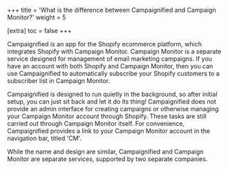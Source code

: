 +++
title = 'What is the difference between Campaignified and Campaign Monitor?'
weight = 5

[extra]
toc = false
+++

Campaignified is an app for the Shopify ecommerce platform, which integrates
Shopify with Campaign Monitor. Campaign Monitor is a separate service designed
for management of email marketing campaigns. If you have an account with both
Shopify and Campaign Monitor, then you can use Campaignified to automatically
subscribe your Shopify customers to a subscriber list in Campaign Monitor.

Campaignified is designed to run quietly in the background, so after initial
setup, you can just sit back and let it do its thing! Campaignified does not
provide an admin interface for creating campaigns or otherwise managing your
Campaign Monitor account through Shopify. These tasks are still carried out
through Campaign Monitor itself. For convenience, Campaignified provides a link
to your Campaign Monitor account in the navigation bar, titled 'CM'.

While the name and design are similar, Campaignified and Campaign Monitor are
separate services, supported by two separate companies.
